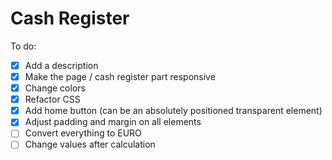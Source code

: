 # Cash Register

To do:

* [x] Add a description
* [x] Make the page / cash register part responsive
* [x] Change colors
* [x] Refactor CSS
* [x] Add home button (can be an absolutely positioned transparent element)
* [x] Adjust padding and margin on all elements
* [ ] Convert everything to EURO
* [ ] Change values after calculation

